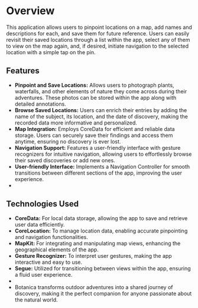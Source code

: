 # Overview

This application allows users to pinpoint locations on a map, add names and descriptions for each, and save them for future reference. Users can easily revisit their saved locations through a list within the app, select any of them to view on the map again, and, if desired, initiate navigation to the selected location with a simple tap on the pin.

## Features

- **Pinpoint and Save Locations:** Allows users to photograph plants, waterfalls, and other elements of nature they come across during their adventures. These photos can be stored within the app along with detailed annotations.
- **Browse Saved Locations:** Users can enrich their entries by adding the name of the subject, its location, and the date of discovery, making the recorded data more informative and personalized.
- **Map Integration:** Employs CoreData for efficient and reliable data storage. Users can securely save their findings and access them anytime, ensuring no discovery is ever lost.
- **Navigation Support:** Features a user-friendly interface with gesture recognizers for intuitive navigation, allowing users to effortlessly browse their saved discoveries or add new ones.
- **User-friendly Interface:** Implements a Navigation Controller for smooth transitions between different sections of the app, improving the user experience.
- 
## Technologies Used

- **CoreData:** For local data storage, allowing the app to save and retrieve user data efficiently.
- **CoreLocation:** To manage location data, enabling accurate pinpointing and navigation functionalities.
- **MapKit:** For integrating and manipulating map views, enhancing the geographical elements of the app.
- **Gesture Recognizer:** To interpret user gestures, making the app interactive and easy to use.
- **Segue:** Utilized for transitioning between views within the app, ensuring a fluid user experience.
- 
- Botanica transforms outdoor adventures into a shared journey of discovery, making it the perfect companion for anyone passionate about the natural world.
